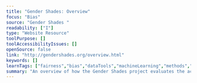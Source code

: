 ```yaml
---
title: "Gender Shades: Overview"
focus: "Bias"
source: "Gender Shades "
readability: ["I"]
type: "Website Resource"
toolPurpose: []
toolAccessibilityIssues: []
openSource: false
link: "http://gendershades.org/overview.html"
keywords: []
learnTags: ["fairness","bias","dataTools","machineLearning","methods","business","researchCentre"]
summary: "An overview of how the Gender Shades project evaluates the accuracy of AI-powered gender classification systems. "
---
```


